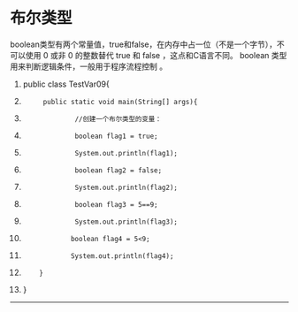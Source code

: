 ﻿
# 布尔类型

boolean类型有两个常量值，true和false，在内存中占一位（不是一个字节），不可以使用 0 或非 0 的整数替代 true 和 false
，这点和C语言不同。 boolean 类型用来判断逻辑条件，一般用于程序流程控制 。 







1.  public class TestVar09{
2.          public static void main(String[] args){
3.                  //创建一个布尔类型的变量：
4.                  boolean flag1 = true;
5.                  System.out.println(flag1);
6.                  boolean flag2 = false;
7.                  System.out.println(flag2);
8.                  boolean flag3 = 5==9;
9.                  System.out.println(flag3);
10.                 boolean flag4 = 5<9;
11.                 System.out.println(flag4);
12.         }
13. } 






------------------------------------------------------------

